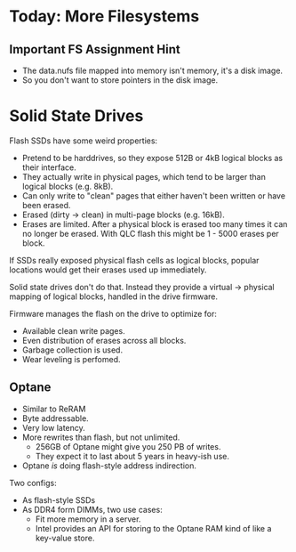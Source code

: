
# Today: More Filesystems

## Important FS Assignment Hint

 - The data.nufs file mapped into memory isn't memory, it's a
   disk image.
 - So you don't want to store pointers in the disk image.

# Solid State Drives

Flash SSDs have some weird properties:

 - Pretend to be harddrives, so they expose 512B or 4kB logical blocks as
   their interface.
 - They actually write in physical pages, which tend to be larger than
   logical blocks (e.g. 8kB).
 - Can only write to "clean" pages that either haven't been written or
   have been erased.
 - Erased (dirty -> clean) in multi-page blocks (e.g. 16kB).
 - Erases are limited. After a physical block is erased too many times it can no
   longer be erased. With QLC flash this might be 1 - 5000 erases per block.

If SSDs really exposed physical flash cells as logical blocks, popular
locations would get their erases used up immediately.

Solid state drives don't do that. Instead they provide a virtual -> physical
mapping of logical blocks, handled in the drive firmware.

Firmware manages the flash on the drive to optimize for:

 - Available clean write pages.
 - Even distribution of erases across all blocks.
 - Garbage collection is used.
 - Wear leveling is perfomed.

## Optane

 * Similar to ReRAM
 * Byte addressable.
 * Very low latency.
 * More rewrites than flash, but not unlimited.
   * 256GB of Optane might give you 250 PB of writes.
   * They expect it to last about 5 years in heavy-ish use.
 * Optane *is* doing flash-style address indirection.

Two configs:

 * As flash-style SSDs
 * As DDR4 form DIMMs, two use cases:
   * Fit more memory in a server.
   * Intel provides an API for storing to the Optane RAM kind of like
     a key-value store.





